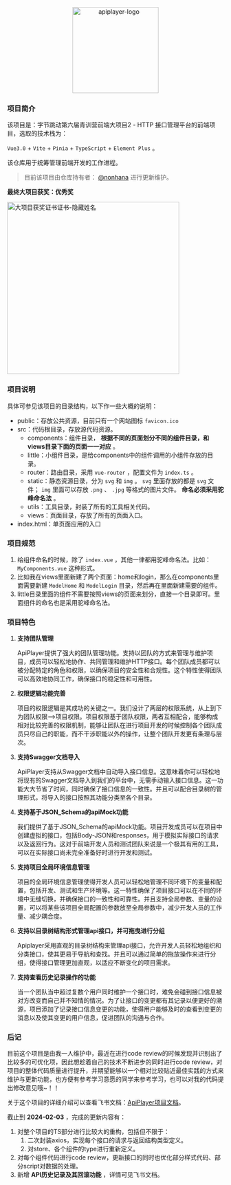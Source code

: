 <div align="center">
   <img src="https://common-1319721118.cos.ap-shanghai.myqcloud.com/picgo/apiplayer-logo.png" alt="apiplayer-logo" width="200" />
</div>

### 项目简介

该项目是：字节跳动第六届青训营前端大项目2 - HTTP 接口管理平台的前端项目，选取的技术栈为：

`Vue3.0` + `Vite` + `Pinia` + `TypeScript` + `Element Plus` 。

该仓库用于统筹管理前端开发的工作进程。

> 目前该项目由仓库持有者： [@nonhana](https://github.com/nonhana) 进行更新维护。

**最终大项目获奖：优秀奖**

<img src="https://common-1319721118.cos.ap-shanghai.myqcloud.com/picgo/%E5%A4%A7%E9%A1%B9%E7%9B%AE%E8%8E%B7%E5%A5%96%E8%AF%81%E4%B9%A6%E8%AF%81%E4%B9%A6-%E9%9A%90%E8%97%8F%E5%A7%93%E5%90%8D.jpg" alt="大项目获奖证书证书-隐藏姓名" width="400" />

### 项目说明

具体可参见该项目的目录结构，以下作一些大概的说明：

- public：存放公共资源，目前只有一个网站图标 `favicon.ico`
- src：代码根目录，存放源代码资源。
  - components：组件目录， **根据不同的页面划分不同的组件目录，和views目录下面的页面一一对应** 。
  - little：小组件目录，是给components中的组件调用的小组件存放的目录。
  - router：路由目录，采用 `vue-router` ，配置文件为 `index.ts` 。
  - static：静态资源目录，分为 `svg` 和 `img` 。 `svg` 里面存放的都是 `svg` 文件； `img` 里面可以存放 `.png` 、 `.jpg` 等格式的图片文件。 **命名必须采用驼峰命名法** 。
  - utils：工具目录，封装了所有的工具相关代码。
  - views：页面目录，存放了所有的页面入口。
- index.html：单页面应用的入口

### 项目规范

1. 给组件命名的时候，除了 `index.vue` ，其他一律都用驼峰命名法。比如： `MyComponents.vue` 这种形式。
2. 比如我在views里面新建了两个页面：home和login，那么在components里面需要新建 `ModelHome` 和 `ModelLogin` 目录，然后再在里面新建需要的组件。
3. little目录里面的组件不需要按照views的页面来划分，直接一个目录即可。里面组件的命名也是采用驼峰命名法。

### 项目特色

1. **支持团队管理**

   ApiPlayer提供了强大的团队管理功能。支持以团队的方式来管理与维护项目，成员可以轻松地协作、共同管理和维护HTTP接口。每个团队成员都可以被分配特定的角色和权限，以确保项目的安全性和合规性。这个特性使得团队可以高效地协同工作，确保接口的稳定性和可用性。

2. **权限逻辑功能完善**

   项目的权限逻辑是其成功的关键之一。我们设计了两层的权限系统，从上到下为团队权限——>项目权限。项目权限基于团队权限，两者互相配合，能够构成相对比较完善的权限机制，能够让团队在进行项目开发的时候控制各个团队成员只尽自己的职能，而不干涉职能以外的操作，让整个团队开发更有条理与层次。

3. **支持Swagger文档导入**

   ApiPlayer支持从Swagger文档中自动导入接口信息。这意味着你可以轻松地将现有的Swagger文档导入到我们的平台中，无需手动输入接口信息。这一功能大大节省了时间，同时确保了接口信息的一致性。并且可以配合目录树的管理形式，将导入的接口按照其功能分类至各个目录。

4. **支持基于JSON_Schema的apiMock功能**

   我们提供了基于JSON_Schema的apiMock功能。项目开发成员可以在项目中创建虚拟的接口，包括Body-JSON和responses，用于模拟实际接口的请求以及返回行为。这对于前端开发人员和测试团队来说是一个极其有用的工具，可以在实际接口尚未完全准备好时进行开发和测试。

5. **支持项目全局环境信息管理**

   项目的全局环境信息管理使得开发人员可以轻松地管理不同环境下的变量和配置，包括开发、测试和生产环境等。这一特性确保了项目接口可以在不同的环境中无缝切换，并确保接口的一致性和可靠性。并且支持全局参数、变量的设置，可以将某些该项目全局配置的参数放至全局参数中，减少开发人员的工作量、减少耦合度。

6. **支持以目录树结构形式管理api接口，并可拖曳进行分组**

   Apiplayer采用直观的目录树结构来管理api接口，允许开发人员轻松地组织和分类接口，使其更易于导航和查找。并且可以通过简单的拖放操作来进行分组，使得接口管理更加直观，以适应不断变化的项目需求。

7. **支持查看历史记录操作的功能**

   当一个团队当中超过复数个用户同时维护一个接口时，难免会碰到接口信息被对方改变而自己并不知情的情况。为了让接口的变更都有其记录以便更好的溯源，项目添加了记录接口信息变更的功能，使得用户能够及时的查看到变更的消息以及使其变更的用户信息，促进团队的沟通与合作。

### 后记

目前这个项目是由我一人维护中，最近在进行code review的时候发现并识别出了比较多的可优化项，因此想趁着自己的技术不断进步的同时进行code review，对项目的整体代码质量进行提升，并期望能够以一个相对比较贴近最佳实践的方式来维护与更新功能，也方便有参考学习意愿的同学来参考学习，也可以对我的代码提出修改意见哦~！！

关于这个项目的详细介绍可以查看飞书文档：[ApiPlayer项目文档](https://r98oo3r02f.feishu.cn/docx/VkZ8dOWxholyYsxIp8xcqeLQnAd?from=from_copylink)。

截止到 **2024-02-03** ，完成的更新内容有：

1. 对整个项目的TS部分进行比较大的重构，包括但不限于：
   1. 二次封装axios，实现每个接口的请求与返回结构类型定义。
   2. 对store、各个组件的type进行重新定义。
2. 对每个组件代码进行code review，更新接口的同时也优化部分样式代码、部分script对数据的处理。
3. 新增 **API历史记录及其回滚功能** ，详情可见飞书文档。
